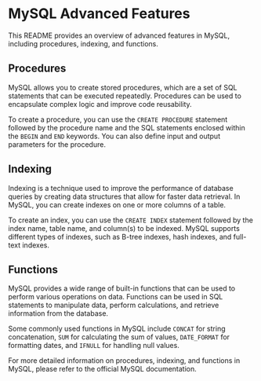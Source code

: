 # MySQL Advanced Features

This README provides an overview of advanced features in MySQL, including procedures, indexing, and functions.

## Procedures

MySQL allows you to create stored procedures, which are a set of SQL statements that can be executed repeatedly. Procedures can be used to encapsulate complex logic and improve code reusability.

To create a procedure, you can use the `CREATE PROCEDURE` statement followed by the procedure name and the SQL statements enclosed within the `BEGIN` and `END` keywords. You can also define input and output parameters for the procedure.

## Indexing

Indexing is a technique used to improve the performance of database queries by creating data structures that allow for faster data retrieval. In MySQL, you can create indexes on one or more columns of a table.

To create an index, you can use the `CREATE INDEX` statement followed by the index name, table name, and column(s) to be indexed. MySQL supports different types of indexes, such as B-tree indexes, hash indexes, and full-text indexes.

## Functions

MySQL provides a wide range of built-in functions that can be used to perform various operations on data. Functions can be used in SQL statements to manipulate data, perform calculations, and retrieve information from the database.

Some commonly used functions in MySQL include `CONCAT` for string concatenation, `SUM` for calculating the sum of values, `DATE_FORMAT` for formatting dates, and `IFNULL` for handling null values.

For more detailed information on procedures, indexing, and functions in MySQL, please refer to the official MySQL documentation.
